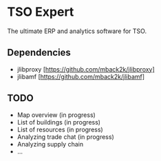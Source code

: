 TSO Expert
==========

The ultimate ERP and analytics software for TSO.

Dependencies
------------
- jlibproxy	[https://github.com/mback2k/jlibproxy]
- jlibamf	[https://github.com/mback2k/jlibamf]

TODO
----
- Map overview (in progress)
- List of buildings (in progress)
- List of resources (in progress)
- Analyzing trade chat (in progress)
- Analyzing supply chain
- ...
